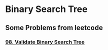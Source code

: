 # Binary Search Tree


## Some Problems from leetcode

### [98. Validate Binary Search Tree](https://leetcode.com/problems/validate-binary-search-tree/)
